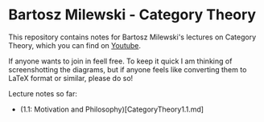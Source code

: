 # Bartosz Milewski - Category Theory

This repository contains notes for Bartosz Milewski's lectures on Category Theory, which you can find on [Youtube](https://www.youtube.com/playlist?list=PLbgaMIhjbmEnaH_LTkxLI7FMa2HsnawM_).

If anyone wants to join in feell free. To keep it quick I am thinking of screenshotting the diagrams, but if anyone feels like converting them to LaTeX format or similar, please do so!

Lecture notes so far:

* (1.1: Motivation and Philosophy)[CategoryTheory1.1.md]

